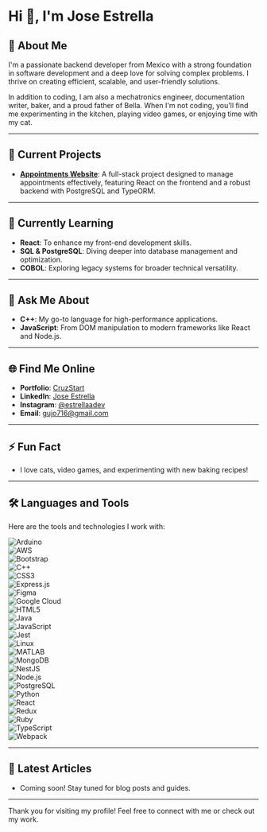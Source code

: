 # Hi 👋, I'm Jose Estrella  

## 🌟 About Me  

I'm a passionate backend developer from Mexico with a strong foundation in software development and a deep love for solving complex problems. I thrive on creating efficient, scalable, and user-friendly solutions.  

In addition to coding, I am also a mechatronics engineer, documentation writer, baker, and a proud father of Bella. When I'm not coding, you'll find me experimenting in the kitchen, playing video games, or enjoying time with my cat.  

---

## 🔭 Current Projects  

- **[Appointments Website](https://github.com/pi-rym/PM3-estrelladev)**: A full-stack project designed to manage appointments effectively, featuring React on the frontend and a robust backend with PostgreSQL and TypeORM.  

---

## 🌱 Currently Learning  

- **React**: To enhance my front-end development skills.  
- **SQL & PostgreSQL**: Diving deeper into database management and optimization.  
- **COBOL**: Exploring legacy systems for broader technical versatility.  

---

## 💬 Ask Me About  

- **C++**: My go-to language for high-performance applications.  
- **JavaScript**: From DOM manipulation to modern frameworks like React and Node.js.  

---

## 🌐 Find Me Online  

- **Portfolio**: [CruzStart](https://www.cruzstart.com)  
- **LinkedIn**: [Jose Estrella](https://www.linkedin.com/in/cruzsttr13/)  
- **Instagram**: [@estrellaadev](https://www.instagram.com/estrellaadev/)  
- **Email**: [gujo716@gmail.com](mailto:gujo716@gmail.com)  

---

## ⚡ Fun Fact  

- I love cats, video games, and experimenting with new baking recipes!  

---

## 🛠️ Languages and Tools  

Here are the tools and technologies I work with:  

![Arduino](https://cdn.worldvectorlogo.com/logos/arduino-1.svg)  
![AWS](https://raw.githubusercontent.com/devicons/devicon/master/icons/amazonwebservices/amazonwebservices-original-wordmark.svg)  
![Bootstrap](https://raw.githubusercontent.com/devicons/devicon/master/icons/bootstrap/bootstrap-plain-wordmark.svg)  
![C++](https://raw.githubusercontent.com/devicons/devicon/master/icons/cplusplus/cplusplus-original.svg)  
![CSS3](https://raw.githubusercontent.com/devicons/devicon/master/icons/css3/css3-original-wordmark.svg)  
![Express.js](https://raw.githubusercontent.com/devicons/devicon/master/icons/express/express-original-wordmark.svg)  
![Figma](https://www.vectorlogo.zone/logos/figma/figma-icon.svg)  
![Google Cloud](https://www.vectorlogo.zone/logos/google_cloud/google_cloud-icon.svg)  
![HTML5](https://raw.githubusercontent.com/devicons/devicon/master/icons/html5/html5-original-wordmark.svg)  
![Java](https://raw.githubusercontent.com/devicons/devicon/master/icons/java/java-original.svg)  
![JavaScript](https://raw.githubusercontent.com/devicons/devicon/master/icons/javascript/javascript-original.svg)  
![Jest](https://www.vectorlogo.zone/logos/jestjsio/jestjsio-icon.svg)  
![Linux](https://raw.githubusercontent.com/devicons/devicon/master/icons/linux/linux-original.svg)  
![MATLAB](https://upload.wikimedia.org/wikipedia/commons/2/21/Matlab_Logo.png)  
![MongoDB](https://raw.githubusercontent.com/devicons/devicon/master/icons/mongodb/mongodb-original-wordmark.svg)  
![NestJS](https://raw.githubusercontent.com/devicons/devicon/master/icons/nestjs/nestjs-plain.svg)  
![Node.js](https://raw.githubusercontent.com/devicons/devicon/master/icons/nodejs/nodejs-original-wordmark.svg)  
![PostgreSQL](https://raw.githubusercontent.com/devicons/devicon/master/icons/postgresql/postgresql-original-wordmark.svg)  
![Python](https://raw.githubusercontent.com/devicons/devicon/master/icons/python/python-original.svg)  
![React](https://raw.githubusercontent.com/devicons/devicon/master/icons/react/react-original-wordmark.svg)  
![Redux](https://raw.githubusercontent.com/devicons/devicon/master/icons/redux/redux-original.svg)  
![Ruby](https://raw.githubusercontent.com/devicons/devicon/master/icons/ruby/ruby-original.svg)  
![TypeScript](https://raw.githubusercontent.com/devicons/devicon/master/icons/typescript/typescript-original.svg)  
![Webpack](https://raw.githubusercontent.com/devicons/devicon/d00d0969292a6569d45b06d3f350f463a0107b0d/icons/webpack/webpack-original-wordmark.svg)  

---

## 📝 Latest Articles  

- Coming soon! Stay tuned for blog posts and guides.  

---

Thank you for visiting my profile! Feel free to connect with me or check out my work.
